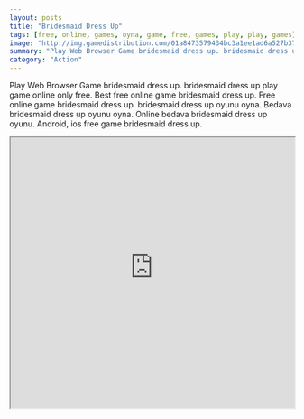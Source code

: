 ```yaml
---
layout: posts
title: "Bridesmaid Dress Up"
tags: [free, online, games, oyna, game, free, games, play, play, games]
image: "http://img.gamedistribution.com/01a8473579434bc3a1ee1ad6a527b37a.jpg"
summary: "Play Web Browser Game bridesmaid dress up. bridesmaid dress up play game online only free. Best free online game bridesmaid dress up. Free online game bridesmaid dress up. bridesmaid dress up oyunu oyna. Bedava bridesmaid dress up oyunu oyna. Online bedava bridesmaid dress up oyunu. Android, ios free game bridesmaid dress up."
category: "Action"
---
```


Play Web Browser Game bridesmaid dress up. bridesmaid dress up play game online only free. Best free online game bridesmaid dress up. Free online game bridesmaid dress up. bridesmaid dress up oyunu oyna. Bedava bridesmaid dress up oyunu oyna. Online bedava bridesmaid dress up oyunu. Android, ios free game bridesmaid dress up.

<iframe width="100%" height="480px;" src="http://flash.gamedistribution.com?game=01a8473579434bc3a1ee1ad6a527b37a"></iframe>